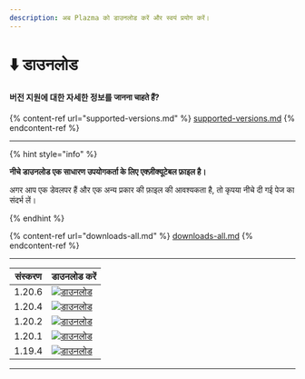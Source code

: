 ```yaml
---
description: अब Plazma को डाउनलोड करें और स्वयं प्रयोग करें।
---
```


# ⬇️ डाउनलोड

#### 버전 지원에 대한 자세한 정보를 जानना चाहते हैं?

{% content-ref url="supported-versions.md" %}
[supported-versions.md](supported-versions.md)
{% endcontent-ref %}

***

{% hint style="info" %}

**नीचे डाउनलोड एक साधारण उपयोगकर्ता के लिए एक्ज़ीक्यूटेबल फ़ाइल है।**

अगर आप एक डेवलपर हैं और एक अन्य प्रकार की फ़ाइल की आवश्यकता है, तो कृपया नीचे दी गई पेज का संदर्भ लें।

{% endhint %}

{% content-ref url="downloads-all.md" %}
[downloads-all.md](downloads-all.md)
{% endcontent-ref %}

***

<table data-view="cards">
    <thead>
        <tr>
            <th>संस्करण</th>
            <th>डाउनलोड करें</th>
        </tr>
    </thead>
    <tbody>
        <tr>
            <td>1.20.6</td>
            <td><a href="https://dl.plazmamc.org/1.20.6/">
                <img src="https://badge.plazmamc.org/1/डाउनलोड" alt="डाउनलोड">
            </a></td>
        </tr>
        <tr>
            <td>1.20.4</td>
            <td><a href="https://dl.plazmamc.org/1.20.4/1">
                <img src="https://badge.plazmamc.org/2/डाउनलोड" alt="डाउनलोड">
            </a></td>
        </tr>
        <tr>
            <td>1.20.2</td>
            <td><a href="https://dl.plazmamc.org/1.20.2/1">
                <img src="https://badge.plazmamc.org/6/डाउनलोड" alt="डाउनलोड">
            </a></td>
        </tr>
        <tr>
            <td>1.20.1</td>
            <td><a href="https://dl.plazmamc.org/1.20.1/1">
                <img src="https://badge.plazmamc.org/4/डाउनलोड" alt="डाउनलोड">
            </a></td>
        </tr>
        <tr>
            <td>1.19.4</td>
            <td><a href="https://dl.plazmamc.org/1.19.4/1">
                <img src="https://badge.plazmamc.org/4/डाउनलोड" alt="डाउनलोड">
            </a></td>
        </tr>
    </tbody>
</table>

***

